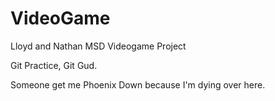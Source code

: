# VideoGame

Lloyd and Nathan MSD Videogame Project

Git Practice, Git Gud.

Someone get me Phoenix Down because I'm dying over here.
